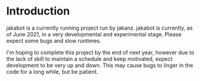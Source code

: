# Introduction
jakabot is a currently running project run by jakanz. jakabot is currently, as of June 2021, in a very developmental and experimental stage. Please expect some bugs and slow runtimes.

I'm hoping to complete this project by the end of next year, however due to the lack of skill to maintain a schedule and keep motivated, expect development to be very up and down. This may cause bugs to linger in the code for a long while, but be patient.
